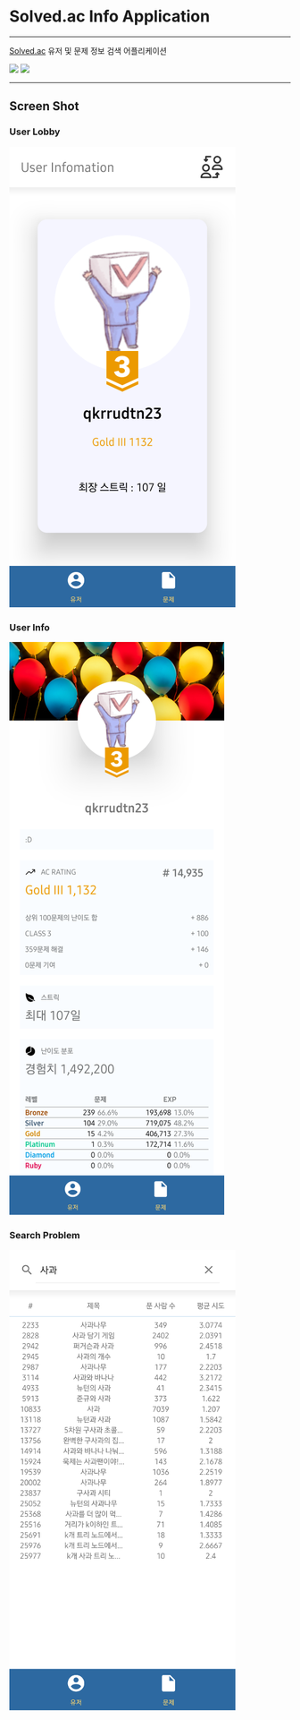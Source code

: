 # Solved.ac Info Application

---

[Solved.ac](http://Solved.ac) 유저 및 문제 정보 검색 어플리케이션

<img src="https://img.shields.io/badge/Android%20Studio-3DDC84?style=for-the-badge&logo=Android%20Studio&logoColor=white"/>
<img src="https://img.shields.io/badge/JAVA-5382A1?style=for-the-badge&logo=JAVA&logoColor=white"/>

---

## Screen Shot

### User Lobby

![User Lobby](https://raw.githubusercontent.com/Checking-pks/Solved.ac-Info-App/main/capture/userLobby.png)

### User Info

![User Info](https://raw.githubusercontent.com/Checking-pks/Solved.ac-Info-App/main/capture/userInfo.png)

### Search Problem

![Search Problem](https://raw.githubusercontent.com/Checking-pks/Solved.ac-Info-App/main/capture/searchProblem.png)
